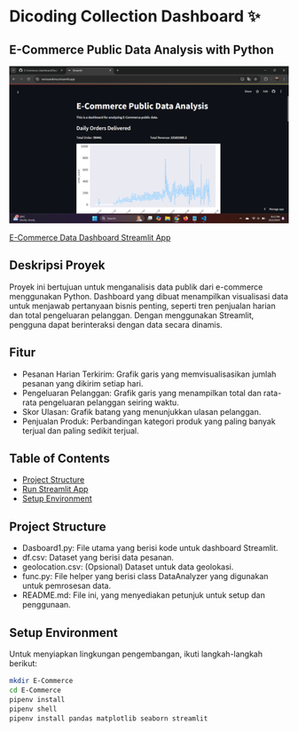 # Dicoding Collection Dashboard ✨
## E-Commerce Public Data Analysis with Python

![E-Commerce Data Dashboard](https://github.com/NerissaNikmatul/E-Commerce-/blob/main/Picture/Screenshot%202024-10-02%20204213.png)

[E-Commerce Data Dashboard Streamlit App](https://nerissanikma.streamlit.app/)

## Deskripsi Proyek
Proyek ini bertujuan untuk menganalisis data publik dari e-commerce menggunakan Python. Dashboard yang dibuat menampilkan visualisasi data untuk menjawab pertanyaan bisnis penting, seperti tren penjualan harian dan total pengeluaran pelanggan. Dengan menggunakan Streamlit, pengguna dapat berinteraksi dengan data secara dinamis.

## Fitur
- Pesanan Harian Terkirim: Grafik garis yang memvisualisasikan jumlah pesanan yang dikirim setiap hari.
- Pengeluaran Pelanggan: Grafik garis yang menampilkan total dan rata-rata pengeluaran pelanggan seiring waktu.
- Skor Ulasan: Grafik batang yang menunjukkan ulasan pelanggan.
- Penjualan Produk: Perbandingan kategori produk yang paling banyak terjual dan paling sedikit terjual.

## Table of Contents
- [Project Structure](#project-structure)
- [Run Streamlit App](#run-streamlit-app)
- [Setup Environment](#setup-environment)

## Project Structure
- Dasboard1.py: File utama yang berisi kode untuk dashboard Streamlit.
- df.csv: Dataset yang berisi data pesanan.
- geolocation.csv: (Opsional) Dataset untuk data geolokasi.
- func.py: File helper yang berisi class DataAnalyzer yang digunakan untuk pemrosesan data.
- README.md: File ini, yang menyediakan petunjuk untuk setup dan penggunaan.

## Setup Environment
Untuk menyiapkan lingkungan pengembangan, ikuti langkah-langkah berikut:

```bash
mkdir E-Commerce
cd E-Commerce
pipenv install
pipenv shell
pipenv install pandas matplotlib seaborn streamlit

